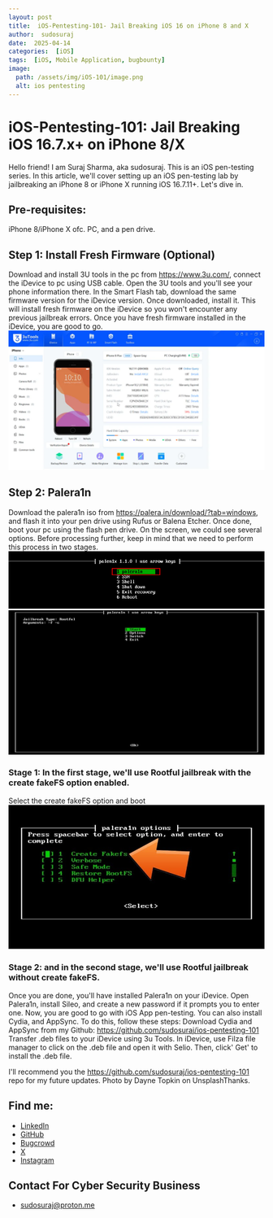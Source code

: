 ```yaml
---
layout: post
title:  iOS-Pentesting-101- Jail Breaking iOS 16 on iPhone 8 and X
author:  sudosuraj
date:  2025-04-14
categories:  [iOS]
tags:  [iOS, Mobile Application, bugbounty]
image:
  path: /assets/img/iOS-101/image.png
  alt: ios pentesting
---
```


# iOS-Pentesting-101: Jail Breaking iOS 16.7.x+ on iPhone 8/X
Hello friend! I am Suraj Sharma, aka sudosuraj. This is an iOS pen-testing series. In this article, we'll cover setting up an iOS pen-testing lab by jailbreaking an iPhone 8 or iPhone X running iOS 16.7.11+. Let's dive in.
## Pre-requisites:
iPhone 8/iPhone X ofc.
PC, and a pen drive.

## Step 1: Install Fresh Firmware (Optional)
Download and install 3U tools in the pc from https://www.3u.com/, connect the iDevice to pc using USB cable. Open the 3U tools and you'll see your phone information there.
In the Smart Flash tab, download the same firmware version for the iDevice version. Once downloaded, install it. This will install fresh firmware on the iDevice so you won't encounter any previous jailbreak errors. Once you have fresh firmware installed in the iDevice, you are good to go.
![alt text](/assets/img/iOS-101/image-1.png)
## Step 2: Palera1n
Download the palera1n iso from https://palera.in/download/?tab=windows, and flash it into your pen drive using Rufus or Balena Etcher. Once done, boot your pc using the flash pen drive.
On the screen, we could see several options. Before processing further, keep in mind that we need to perform this process in two stages.
![alt text](/assets/img/iOS-101/image-2.png)
![alt text](/assets/img/iOS-101/image-3.png)
### Stage 1: In the first stage, we'll use Rootful jailbreak with the create fakeFS option enabled.
Select the create fakeFS option and boot
![alt text](/assets/img/iOS-101/image-4.png)
### Stage 2: and in the second stage, we'll use Rootful jailbreak without create fakeFS.

Once you are done, you'll have installed Palera1n on your iDevice. Open Palera1n, install Sileo, and create a new password if it prompts you to enter one. Now, you are good to go with iOS App pen-testing.
You can also install Cydia, and AppSync. To do this, follow these steps:
Download Cydia and AppSync from my Github: https://github.com/sudosuraj/ios-pentesting-101
Transfer .deb files to your iDevice using 3u Tools.
In iDevice, use Filza file manager to click on the .deb file and open it with Selio. Then, click' Get' to install the .deb file.

I'll recommend you the https://github.com/sudosuraj/ios-pentesting-101 repo for my future updates.
Photo by Dayne Topkin on UnsplashThanks.

## Find me: 
- [LinkedIn](https://linkedin.com/in/sudosuraj)
- [GitHub](https://github.com/sudosuraj)
- [Bugcrowd](https://bugcrowd.com/sudosuraj)
- [X](https://x.com/sudosuraj)
- [Instagram](https://instagram.com/sudosuraj)

## Contact For Cyber Security Business
- sudosuraj@proton.me